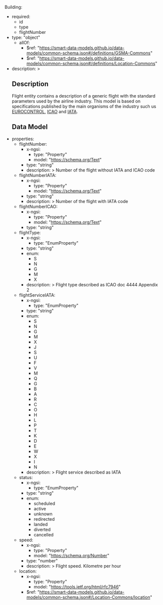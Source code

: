 Building:
  - required:
    - id
    - type
	- flightNumber 
  - type: "object"
    - allOf:
      - $ref: "https://smart-data-models.github.io/data-models/common-schema.json#/definitions/GSMA-Commons"
      - $ref: "https://smart-data-models.github.io/data-models/common-schema.json#/definitions/Location-Commons"
   - description: >
      ## Description
      Flight entity contains a description of a generic flight with the standard parameters used by the airline industry. This model is based on specifications published by the main organisms of the industry such us [EUROCONTROL](https://www.eurocontrol.int/), [ICAO](https://www.icao.int/) and [IATA](https://www.iata.org/).
      ## Data Model
  - properties:
    - flightNumber:
      - x-ngsi:
        - type: "Property"
        - model: "https://schema.org/Text"
      - type: "string"
      - description: >
         Number of the flight without IATA and ICAO code
    - flightNumberIATA:
      - x-ngsi:
        - type: "Property"
        - model: "https://schema.org/Text"
      - type: "string"
      - description: >
         Number of the flight with IATA code
    - flightNumberICAO:
      - x-ngsi:
        - type: "Property"
        - model: "https://schema.org/Text"
      - type: "string"
    - flightType:
      - x-ngsi:
        - type: "EnumProperty"
      - type: "string"
      - enum:
        - S
        - N
        - G
        - M
        - X
      - description: >
         Flight type described as ICAO doc 4444 Appendix 2
    - flightServiceIATA:
      - x-ngsi:
        - type: "EnumProperty"
      - type: "string"
      - enum:
        - S
        - N
        - G
        - M
        - X
        - J
        - S
        - U
        - F
        - V
        - M
        - Q
        - G
        - B
        - A
        - R
        - C
        - O
        - H
        - L
        - P
        - T
        - K
        - D
        - E
        - W
        - X
        - I
        - N
      - description: >
         Flight service described as IATA
    - status:
      - x-ngsi:
        - type: "EnumProperty"
      - type: "string"
      - enum:
        - scheduled
        - active
        - unknown
        - redirected
        - landed
        - diverted
        - cancelled
    - speed:
      - x-ngsi:
        - type: "Property"
        - model: "https://schema.org/Number"
      - type: "number"
      - description: >
         Flight speed. Kilometre per hour
    - location:
      - x-ngsi:
        - type: "Property"
        - model: "https://tools.ietf.org/html/rfc7946"
      - $ref: "https://smart-data-models.github.io/data-models/common-schema.json#/Location-Commons/location"
